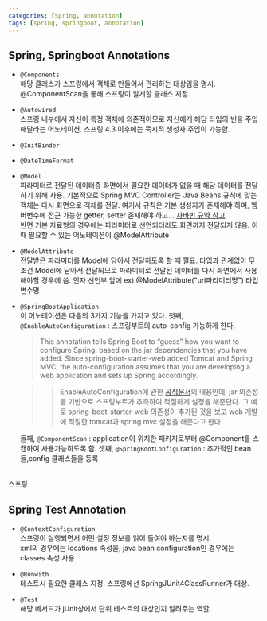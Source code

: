 ```yaml
---
categories: [Spring, annotation]
tags: [spring, springboot, annotation]
---
```


## Spring, Springboot Annotations

- `@Components`
  <br> 해당 클래스가 스프링에서 객체로 만들어서 관리하는 대상임을 명시.
  <br> @ComponentScan을 통해 스프링이 알게할 클래스 지정.

- `@Autowired`
  <br>스프링 내부에서 자신이 특정 객체에 의존적이므로 자신에게 해당 타입의 빈을 주입해달라는 어노테이션. 스프링 4.3 이후에는 묵시적 생성자 주입이 가능함.

- `@InitBinder`
- `@DateTimeFormat`

- `@Model`
  <br>파라미터로 전달된 데이터중 화면에서 필요한 데이터가 없을 때 해당 데이터를 전달하기 위해 사용. 기본적으로 Spring MVC Controller는 Java Beans 규칙에 맞는 객체는 다시 화면으로 객체를 전달. 여기서 규칙은 기본 생성자가 존재해야 하며, 멤버변수에 접근 가능한 getter, setter 존재해야 하고... [자바빈 규약 참고](https://dololak.tistory.com/133)
  <br>반면 기본 자료형의 경우에는 파라미터로 선언되더라도 화면까지 전달되지 않음. 이때 필요할 수 있는 어노테이션이 @ModelAttribute

- `@ModelAttribute`
  <br>전달받은 파라미터를 Model에 담아서 전달하도록 할 때 필요. 타입과 관계없이 무조건 Model에 담아서 전달되므로 파라미터로 전달된 데이터를 다시 화면에서 사용해야할 경우에 씀. 인자 선언부 앞에
  ex) @ModelAttribute("uri파라미터명") 타입 변수명

- `@SpringBootApplication`
  <br>이 어노테이션은 다음의 3가지 기능을 가지고 있다.
  첫째, `@EnableAutoConfiguration` : 스프링부트의 auto-config 가능하게 한다.

  > This annotation tells Spring Boot to “guess” how you want to configure Spring, based on the jar dependencies that you have added. Since spring-boot-starter-web added Tomcat and Spring MVC, the auto-configuration assumes that you are developing a web application and sets up Spring accordingly.

  > > EnableAutoConfiguration에 관한 [공식문서](https://docs.spring.io/spring-boot/docs/current/reference/htmlsingle/#getting-started.first-application.code.enable-auto-configuration)의 내용인데,
  > > jar 의존성을 기반으로 스프링부트가 추측하여 적절하게 설정을 해준단다. 그 예로 spring-boot-starter-web 의존성이 추가된 것을 보고 web 개발에 적절한 tomcat과 spring mvc 설정을 해준다고 한다.

  둘째, `@ComponentScan` : application이 위치한 패키지로부터 @Component를 스캔하여 사용가능하도록 함.
  셋째, `@SpringBootConfiguration` : 추가적인 bean들,config 클래스들을 등록

<br>스프링

## Spring Test Annotation

- `@ContextConfiguration`
  <br>스프링이 실행되면서 어떤 설정 정보를 읽어 들여야 하는지를 명시.
  <br>xml의 경우에는 locations 속성을, java bean configuration인 경우에는 classes 속성 사용

- `@Runwith`
  <br>테스트시 필요한 클래스 지정. 스프링에선 SpringJUnit4ClassRunner가 대상.

- `@Test`
  <br>해당 메서드가 jUnit상에서 단위 테스트의 대상인지 알려주는 역할.
